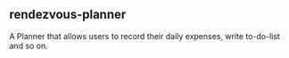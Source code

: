 ## rendezvous-planner
A Planner that allows users to record their daily expenses, write to-do-list and so on.
